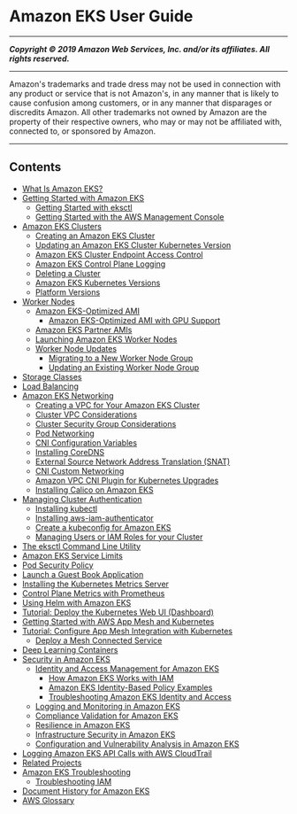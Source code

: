 # Amazon EKS User Guide

-----
*****Copyright &copy; 2019 Amazon Web Services, Inc. and/or its affiliates. All rights reserved.*****

-----
Amazon's trademarks and trade dress may not be used in 
     connection with any product or service that is not Amazon's, 
     in any manner that is likely to cause confusion among customers, 
     or in any manner that disparages or discredits Amazon. All other 
     trademarks not owned by Amazon are the property of their respective
     owners, who may or may not be affiliated with, connected to, or 
     sponsored by Amazon.

-----
## Contents
+ [What Is Amazon EKS?](what-is-eks.md)
+ [Getting Started with Amazon EKS](getting-started.md)
   + [Getting Started with eksctl](getting-started-eksctl.md)
   + [Getting Started with the AWS Management Console](getting-started-console.md)
+ [Amazon EKS Clusters](clusters.md)
   + [Creating an Amazon EKS Cluster](create-cluster.md)
   + [Updating an Amazon EKS Cluster Kubernetes Version](update-cluster.md)
   + [Amazon EKS Cluster Endpoint Access Control](cluster-endpoint.md)
   + [Amazon EKS Control Plane Logging](control-plane-logs.md)
   + [Deleting a Cluster](delete-cluster.md)
   + [Amazon EKS Kubernetes Versions](kubernetes-versions.md)
   + [Platform Versions](platform-versions.md)
+ [Worker Nodes](worker.md)
   + [Amazon EKS-Optimized AMI](eks-optimized-ami.md)
      + [Amazon EKS-Optimized AMI with GPU Support](gpu-ami.md)
   + [Amazon EKS Partner AMIs](eks-partner-amis.md)
   + [Launching Amazon EKS Worker Nodes](launch-workers.md)
   + [Worker Node Updates](update-workers.md)
      + [Migrating to a New Worker Node Group](migrate-stack.md)
      + [Updating an Existing Worker Node Group](update-stack.md)
+ [Storage Classes](storage-classes.md)
+ [Load Balancing](load-balancing.md)
+ [Amazon EKS Networking](eks-networking.md)
   + [Creating a VPC for Your Amazon EKS Cluster](create-public-private-vpc.md)
   + [Cluster VPC Considerations](network_reqs.md)
   + [Cluster Security Group Considerations](sec-group-reqs.md)
   + [Pod Networking](pod-networking.md)
   + [CNI Configuration Variables](cni-env-vars.md)
   + [Installing CoreDNS](coredns.md)
   + [External Source Network Address Translation (SNAT)](external-snat.md)
   + [CNI Custom Networking](cni-custom-network.md)
   + [Amazon VPC CNI Plugin for Kubernetes Upgrades](cni-upgrades.md)
   + [Installing Calico on Amazon EKS](calico.md)
+ [Managing Cluster Authentication](managing-auth.md)
   + [Installing kubectl](install-kubectl.md)
   + [Installing aws-iam-authenticator](install-aws-iam-authenticator.md)
   + [Create a kubeconfig for Amazon EKS](create-kubeconfig.md)
   + [Managing Users or IAM Roles for your Cluster](add-user-role.md)
+ [The eksctl Command Line Utility](eksctl.md)
+ [Amazon EKS Service Limits](service_limits.md)
+ [Pod Security Policy](pod-security-policy.md)
+ [Launch a Guest Book Application](eks-guestbook.md)
+ [Installing the Kubernetes Metrics Server](metrics-server.md)
+ [Control Plane Metrics with Prometheus](prometheus.md)
+ [Using Helm with Amazon EKS](helm.md)
+ [Tutorial: Deploy the Kubernetes Web UI (Dashboard)](dashboard-tutorial.md)
+ [Getting Started with AWS App Mesh and Kubernetes](mesh-gs-k8s.md)
+ [Tutorial: Configure App Mesh Integration with Kubernetes](mesh-k8s-integration.md)
   + [Deploy a Mesh Connected Service](deploy-mesh-connected-service.md)
+ [Deep Learning Containers](deep-learning-containers.md)
+ [Security in Amazon EKS](security.md)
   + [Identity and Access Management for Amazon EKS](security-iam.md)
      + [How Amazon EKS Works with IAM](security_iam_service-with-iam.md)
      + [Amazon EKS Identity-Based Policy Examples](security_iam_id-based-policy-examples.md)
      + [Troubleshooting Amazon EKS Identity and Access](security_iam_troubleshoot.md)
   + [Logging and Monitoring in Amazon EKS](logging-monitoring.md)
   + [Compliance Validation for Amazon EKS](compliance.md)
   + [Resilience in Amazon EKS](disaster-recovery-resiliency.md)
   + [Infrastructure Security in Amazon EKS](infrastructure-security.md)
   + [Configuration and Vulnerability Analysis in Amazon EKS](configuration-vulnerability-analysis.md)
+ [Logging Amazon EKS API Calls with AWS CloudTrail](logging-using-cloudtrail.md)
+ [Related Projects](related-projects.md)
+ [Amazon EKS Troubleshooting](troubleshooting.md)
   + [Troubleshooting IAM](troubleshooting_iam.md)
+ [Document History for Amazon EKS](doc-history.md)
+ [AWS Glossary](glossary.md)